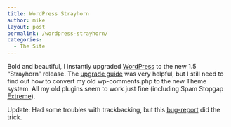 ```yaml
---
title: WordPress Strayhorn
author: mike
layout: post
permalink: /wordpress-strayhorn/
categories:
  - The Site
---
```

Bold and beautiful, I instantly upgraded [WordPress][1] to the new 1.5 &#8220;Strayhorn&#8221; release. The [upgrade guide][2] was very helpful, but I still need to find out how to convert my old wp-comments.php to the new Theme system. All my old plugins seem to work just fine (including Spam Stopgap [Extreme][3]).

Update: Had some troubles with trackbacking, but this [bug-report][4] did the trick.

 [1]: http://wordpress.org
 [2]: http://codex.wordpress.org/Upgrade_1.2_to_1.5
 [3]: http://www.redvolume.com/archives/2004/12/01/spambot-stopper-revisited/
 [4]: http://mosquito.wordpress.org/view.php?id=884